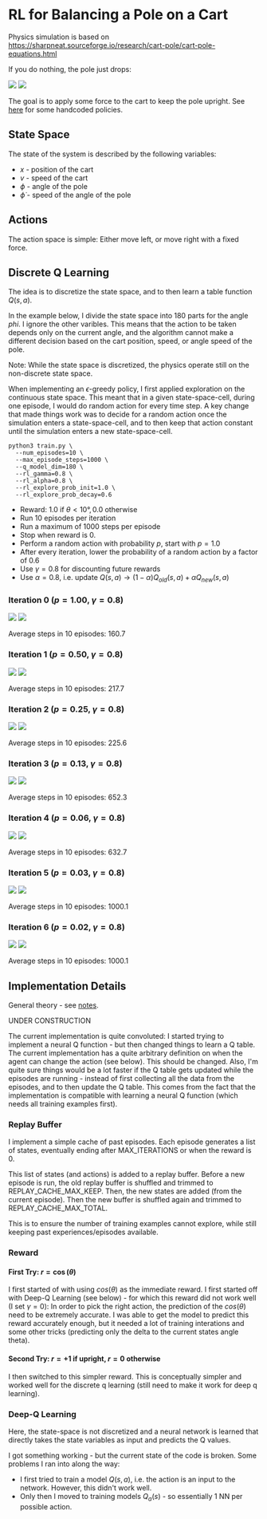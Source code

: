 # RL for Balancing a Pole on a Cart

Physics simulation is based on
https://sharpneat.sourceforge.io/research/cart-pole/cart-pole-equations.html

If you do nothing, the pole just drops:

<img src="gif/move_nothing.gif">
<img src="gif/move_nothing2.gif">

The goal is to apply some force to the cart to keep the pole upright. See
[here](HandcodedPolicies.md) for some handcoded policies.

## State Space
The state of the system is described by the following variables:
* $x$ - position of the cart
* $v$ - speed of the cart
* $\phi$ - angle of the pole
* $\dot\phi$ - speed of the angle of the pole

## Actions
The action space is simple: Either move left, or move right with a fixed force.

## Discrete Q Learning

The idea is to discretize the state space, and to then learn a table function
$Q(s,a$).

In the example below, I divide the state space into $180$ parts for the angle
$phi$. I ignore the other varibles. This means that the action to be taken
depends only on the current angle, and the algorithm cannot make a different
decision based on the cart position, speed, or angle speed of the pole.

Note: While the state space is discretized, the physics operate still on the
non-discrete state space.

When implementing an $\epsilon$-greedy policy, I first applied exploration on
the continuous state space. This meant that in a given state-space-cell, during
one episode, I would do random action for every time step. A key change that
made things work was to decide for a random action once the simulation enters a
state-space-cell, and to then keep that action constant until the simulation
enters a new state-space-cell.

```
python3 train.py \
  --num_episodes=10 \
  --max_episode_steps=1000 \
  --q_model_dim=180 \
  --rl_gamma=0.8 \
  --rl_alpha=0.8 \
  --rl_explore_prob_init=1.0 \
  --rl_explore_prob_decay=0.6 
```

* Reward: $1.0 \text{ if } \theta < 10°, 0.0 \text{ otherwise }$
* Run $10$ episodes per iteration
* Run a maximum of $1000$ steps per episode
* Stop when reward is $0$.
* Perform a random action with probability $p$, start with $p=1.0$
* After every iteration, lower the probability of a random action by a factor of $0.6$
* Use $\gamma=0.8$ for discounting future rewards
* Use $\alpha=0.8$, i.e. update $Q(s,a) \rightarrow (1-\alpha) Q_{old}(s,a) + \alpha Q_{new}(s,a)$


### Iteration 0 ($p=1.00$, $\gamma=0.8$)

<img src="run-01/q_policy0.0.gif">
<img src="run-01/q_policy0.1.gif">

Average steps in 10 episodes: 160.7 

### Iteration 1 ($p=0.50$, $\gamma=0.8$)
<img src="run-01/q_policy1.0.gif">
<img src="run-01/q_policy1.1.gif">

Average steps in 10 episodes: 217.7 

### Iteration 2 ($p=0.25$, $\gamma=0.8$)
<img src="run-01/q_policy2.0.gif">
<img src="run-01/q_policy2.1.gif">

Average steps in 10 episodes: 225.6 

### Iteration 3 ($p=0.13$, $\gamma=0.8$)
<img src="run-01/q_policy3.0.gif">
<img src="run-01/q_policy3.1.gif">

Average steps in 10 episodes: 652.3 

### Iteration 4 ($p=0.06$, $\gamma=0.8$)
<img src="run-01/q_policy4.0.gif">
<img src="run-01/q_policy4.1.gif">

Average steps in 10 episodes: 632.7 

### Iteration 5 ($p=0.03$, $\gamma=0.8$)
<img src="run-01/q_policy5.0.gif">
<img src="run-01/q_policy5.1.gif">

Average steps in 10 episodes: 1000.1 

### Iteration 6 ($p=0.02$, $\gamma=0.8$)
<img src="run-01/q_policy6.0.gif">
<img src="run-01/q_policy6.1.gif">

Average steps in 10 episodes: 1000.1 


## Implementation Details

General theory - see [notes](./MarkovDecisionProcess.md).

UNDER CONSTRUCTION

The current implementation is quite convoluted: I started trying to implement a
neural Q function - but then changed things to learn a Q table. The current
implementation has a quite arbitrary definition on when the agent can change
the action (see below). This should be changed. Also, I'm quite sure things
would be a lot faster if the Q table gets updated while the episodes are
running - instead of first collecting all the data from the episodes, and to
then update the Q table. This comes from the fact that the implementation is
compatible with learning a neural Q function (which needs all training examples
first).

### Replay Buffer

I implement a simple cache of past episodes. Each episode generates a list of
states, eventually ending after MAX_ITERATIONS or when the reward is 0.

This list of states (and actions) is added to a replay buffer. Before a new
episode is run, the old replay buffer is shuffled and trimmed to
REPLAY_CACHE_MAX_KEEP. Then, the new states are added (from the current
episode). Then the new buffer is shuffled again and trimmed to
REPLAY_CACHE_MAX_TOTAL.

This is to ensure the number of training examples cannot explore, while still
keeping past experiences/episodes available.

### Reward

#### First Try: $r=\cos(\theta)$
I first started of with using $cos(\theta)$ as the immediate reward. I first
started off with Deep-Q Learning (see below) - for which this reward did not
work well (I set $\gamma=0$): In order to pick the right action, the prediction
of the $cos(\theta)$ need to be extremely accurate. I was able to get the model
to predict this reward accurately enough, but it needed a lot of training
interations and some other tricks (predicting only the delta to the current
states angle theta).

#### Second Try: $r=+1$ if upright, $r=0$ otherwise
I then switched to this simpler reward. This is conceptually simpler and worked
well for the discrete q learning (still need to make it work for deep q
learning).


### Deep-Q Learning

Here, the state-space is not discretized and a neural network is learned that
directly takes the state variables as input and predicts the Q values.

I got something working - but the current state of the code is broken. Some
problems I ran into along the way:

* I first tried to train a model $Q(s, a)$, i.e. the action is an
  input to the network. However, this didn't work well.
* Only then I moved to training models $Q_a(s)$ - so essentially 1 NN
  per possible action.
